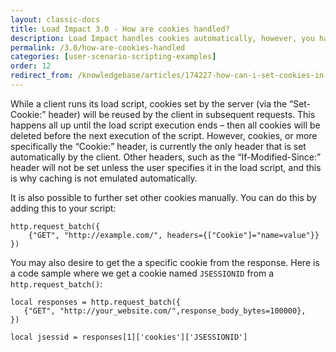 ```yaml
---
layout: classic-docs
title: Load Impact 3.0 - How are cookies handled?
description: Load Impact handles cookies automatically, however, you have access to set them yourself and get them from the response for use in your load test.
permalink: /3.0/how-are-cookies-handled
categories: [user-scenario-scripting-examples]
order: 12
redirect_from: /knowledgebase/articles/174227-how-can-i-set-cookies-in-load-impact
---
```


While a client runs its load script, cookies set by the server (via the “Set-Cookie:” header) will be reused by the client in subsequent requests. This happens all up until the load script execution ends – then all cookies will be deleted before the next execution of the script. However, cookies, or more specifically the “Cookie:” header, is currently the only header that is set automatically by the client. Other headers, such as the “If-Modified-Since:” header will not be set unless the user specifies it in the load script, and this is why caching is not emulated automatically.

It is also possible to further set other cookies manually. You can do this by adding this to your script:

```
http.request_batch({
    {"GET", "http://example.com/", headers={["Cookie"]="name=value"}}
})
```

You may also desire to get the a specific cookie from the response.  Here is a code sample where we get a cookie named `JSESSIONID` from a `http.request_batch()`:

```
local responses = http.request_batch({
   {"GET", "http://your_website.com/",response_body_bytes=100000},
})

local jsessid = responses[1]['cookies']['JSESSIONID']
```

